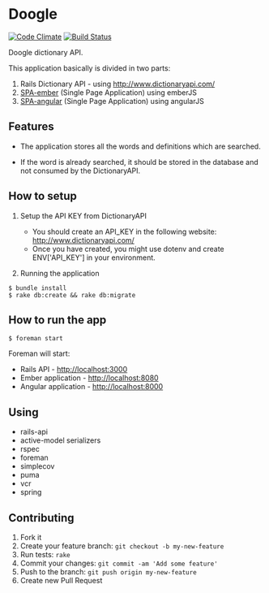 # Doogle

[![Code Climate](https://codeclimate.com/github/franzejr/doogle/badges/gpa.svg)](https://codeclimate.com/github/franzejr/doogle)
[![Build Status](https://travis-ci.org/franzejr/doogle.svg)](https://travis-ci.org/franzejr/doogle)

Doogle dictionary API.


This application basically is divided in two parts:

1. Rails Dictionary API - using http://www.dictionaryapi.com/
2. [SPA-ember](/spa_ember) (Single Page Application) using emberJS
2. [SPA-angular](/spa_angular) (Single Page Application) using angularJS

## Features

- The application stores all the words and definitions which are searched.

- If the word is already searched, it should be stored in the database and not consumed by the DictionaryAPI.


## How to setup

1. Setup the API KEY from DictionaryAPI

	- You should create an API_KEY in the following website: http://www.dictionaryapi.com/
	- Once you have created, you might use dotenv and create ENV['API_KEY'] in your environment.

2. Running the application

```
$ bundle install
$ rake db:create && rake db:migrate
```

## How to run the app

```
$ foreman start
```

Foreman will start:

- Rails API - [http://localhost:3000](http://localhost:3000)
- Ember application - [http://localhost:8080](http://localhost:8080)
- Angular application - [http://localhost:8000](http://localhost:8000)

## Using

- rails-api
- active-model serializers
- rspec
- foreman
- simplecov
- puma
- vcr
- spring


## Contributing

1. Fork it
2. Create your feature branch: `git checkout -b my-new-feature`
3. Run tests: `rake`
4. Commit your changes: `git commit -am 'Add some feature'`
5. Push to the branch: `git push origin my-new-feature`
6. Create new Pull Request
